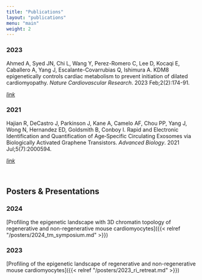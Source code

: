 ```yaml
---
title: "Publications"
layout: "publications"
menu: "main"
weight: 2
---
```


### 2023

Ahmed A, Syed JN, Chi L, Wang Y, Perez-Romero C, Lee D, Kocaqi E, Caballero A, 
Yang J, Escalante-Covarrubias Q, Ishimura A. KDM8 epigenetically controls 
cardiac metabolism to prevent initiation of dilated cardiomyopathy. *Nature 
Cardiovascular Research*. 2023 Feb;2(2):174-91.

[*link*](https://www.nature.com/articles/s44161-023-00214-0)

### 2021

Hajian R, DeCastro J, Parkinson J, Kane A, Camelo AF, Chou PP, Yang J, Wong N, 
Hernandez ED, Goldsmith B, Conboy I. Rapid and Electronic Identification and 
Quantification of Age‐Specific Circulating Exosomes via Biologically Activated 
Graphene Transistors. *Advanced Biology*. 2021 Jul;5(7):2000594.

[*link*](https://onlinelibrary.wiley.com/doi/10.1002/adbi.202000594)

<br/> 

## Posters & Presentations

### 2024

[Profiling the epigenetic landscape with 3D chromatin topology of regenerative and non-regenerative mouse cardiomyocytes]({{< relref "/posters/2024_tm_symposium.md" >}})

### 2023

[Profiling of the epigenetic landscape of regenerative and non-regenerative mouse cardiomyocytes]({{< relref "/posters/2023_ri_retreat.md" >}})